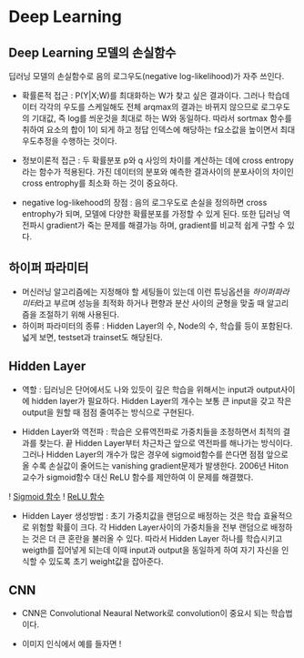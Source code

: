# Deep Learning

## Deep Learning 모델의 손실함수

딥러닝 모델의 손실함수로 음의 로그우도(negative log-likelihood)가 자주 쓰인다.

- 확률론적 접근 : P(Y|X;W)를 최대화하는 W가 찾고 싶은 결과이다. 그러나 학습데이터 각각의 우도를 스케일해도 전체 arqmax의 결과는 바뀌지 않으므로 로그우도의 기대값, 즉 log를 씌운것을 최대로 하는 W와 동일하다. 따라서 sortmax 함수를 취하여 요소의 합이 1이 되게 하고 정답 인덱스에 해당하는 f요소값을 높이면서 최대우도추정을 수행하는 것이다.

- 정보이론적 접근 : 두 확률분포 p와 q 사잉의 차이를 계산하는 데에 cross entropy 라는 함수가 적용된다. 가진 데이터의 분포와 예측한 결과사이의 분포사이의 차이인 cross entrophy를 최소화 하는 것이 중요하다.

- negative log-likehood의 장점 : 음의 로그우도로 손실을 정의하면 cross entrophy가 되며, 모델에 다양한 확률분포를 가정할 수 있게 된다. 또한 딥러닝 역전파시 gradient가 죽는 문제를 해결가능 하며, gradient를 비교적 쉽게 구할 수 있다.

## 하이퍼 파라미터

- 머신러닝 알고리즘에는 지정해야 할 세팅들이 있는데 이런 튜닝옵션을 *하이퍼파라미터*라고 부르며 성능을 최적화 하거나 편향과 분산 사이의 균형을 맞출 때 알고리즘을 조절하기 위해 사용된다. 
- 하이퍼 파라미터의 종류 : Hidden Layer의 수, Node의 수, 학습률 등이 포함된다. 넓게 보면, testset과 trainset도 해당된다.

## Hidden Layer

- 역할 : 딥러닝은 단어에서도 나와 있듯이 깊은 학습을 위해서는 input과 output사이에 hidden layer가 필요하다. Hidden Layer의 개수는 보통 큰 input을 갖고 작은 output을 원할 때 점점 줄여주는 방식으로 구현된다.  

- Hidden Layer와 역전파 : 학습은 오류역전파로 가중치들을 조정하면서 최적의 결과를 찾는다. 끝 Hidden Layer부터 차근차근 앞으로 역전파를 해나가는 방식이다. 그러나 Hidden Layer의 개수가 많은 경우에 sigmoid함수를 쓴다면 점점 앞으로 올 수록 손실값이 줄어드는 vanishing gradient문제가 발생한다. 2006년 Hiton 교수가 sigmoid함수 대신 ReLU 함수를 제안하여 이 문제를 해결했다.

! [Sigmoid 함수](https://taewanmerepo.github.io/2017/09/sigmoid/post.jpg)
! [ReLU 함수](https://t1.daumcdn.net/cfile/tistory/26261B4957F21DB42C)

- Hidden Layer 생성방법 : 초기 가중치값을 랜덤으로 배정하는 것은 학습 효율적으로 위험할 확률이 크다. 각 Hidden Layer사이의 가중치들을 전부 랜덤으로 배정하는 것은 더 큰 혼란을 불러올 수 있다. 따라서 Hidden Layer 하나를 학습시키고 weigth를 집어넣게 되는데 이때 input과 output을 동일하게 하여 자기 자신을 인식할 수 있도록 초기 weight값을 잡아준다.

## CNN

- CNN은 Convolutional Neaural Network로 convolution이 중요시 되는 학습법이다.

- 이미지 인식에서 예를 들자면 
!

